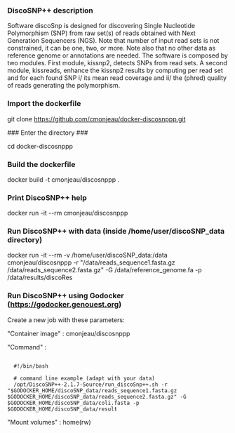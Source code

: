 ### DiscoSNP++ description ###

Software discoSnp is designed for discovering Single Nucleotide Polymorphism (SNP) from raw set(s) of reads obtained with Next Generation Sequencers (NGS).
Note that number of input read sets is not constrained, it can be one, two, or more. Note also that no other data as reference genome or annotations are needed.
The software is composed by two modules. First module, kissnp2, detects SNPs from read sets. A second module, kissreads, enhance the kissnp2 results by computing per read set  and for each found SNP i/ its mean read coverage and ii/ the (phred) quality of reads generating the polymorphism.

### Import the dockerfile ###

git clone https://github.com/cmonjeau/docker-discosnppp.git

### Enter the directory ###

cd docker-discosnppp

### Build the dockerfile ###

docker build -t cmonjeau/discosnppp .

### Print DiscoSNP++ help ###

docker run -it --rm cmonjeau/discosnppp

### Run DiscoSNP++ with data (inside /home/user/discoSNP_data directory)

docker run -it --rm -v /home/user/discoSNP_data:/data cmonjeau/discosnppp -r "/data/reads_sequence1.fasta.gz /data/reads_sequence2.fasta.gz" -G /data/reference_genome.fa -p /data/results/discoRes

### Run DiscoSNP++ using Godocker (https://godocker.genouest.org)

Create a new job with these parameters:

"Container image" : cmonjeau/discosnppp

"Command" : 

```

  #!/bin/bash

  # command line example (adapt with your data)
  /opt/DiscoSNP++-2.1.7-Source/run_discoSnp++.sh -r "$GODOCKER_HOME/discoSNP_data/reads_sequence1.fasta.gz $GODOCKER_HOME/discoSNP_data/reads_sequence2.fasta.gz" -G $GODOCKER_HOME/discoSNP_data/coli.fasta -p $GODOCKER_HOME/discoSNP_data/result

```

"Mount volumes" : home(rw)


